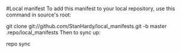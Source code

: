 #Local manifest
To add this manifest to your local repository, use this command in source's root:

git clone git://github.com/StanHardy/local_manifests.git -b master .repo/local_manifests
Then to sync up:

repo sync
